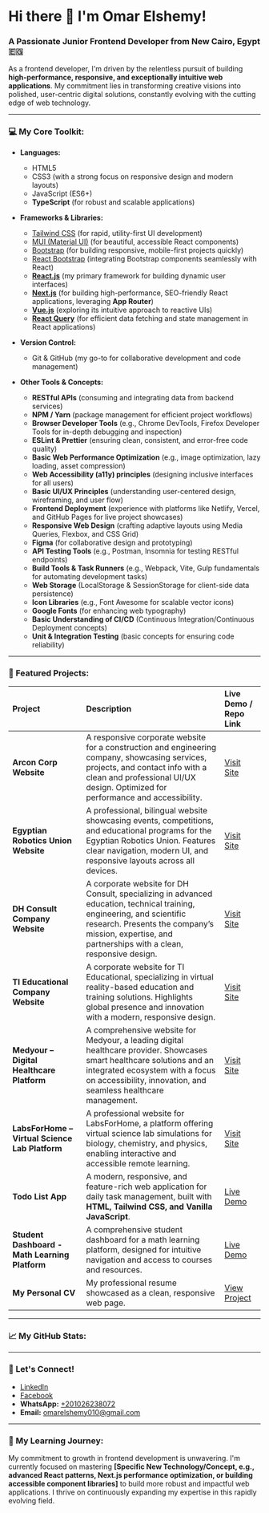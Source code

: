 # Hi there 👋 I'm Omar Elshemy\!

### A Passionate Junior Frontend Developer from New Cairo, Egypt 🇪🇬

As a frontend developer, I'm driven by the relentless pursuit of building **high-performance, responsive, and exceptionally intuitive web applications**. My commitment lies in transforming creative visions into polished, user-centric digital solutions, constantly evolving with the cutting edge of web technology.

-----

### 💻 My Core Toolkit:

  * **Languages:**

      * HTML5
      * CSS3 (with a strong focus on responsive design and modern layouts)
      * JavaScript (ES6+)
      * **TypeScript** (for robust and scalable applications)

  * **Frameworks & Libraries:**

      * [Tailwind CSS](https://tailwindcss.com/) (for rapid, utility-first UI development)
      * [MUI (Material UI)](https://mui.com/) (for beautiful, accessible React components)
      * [Bootstrap](https://getbootstrap.com/) (for building responsive, mobile-first projects quickly)
      * [React Bootstrap](https://react-bootstrap.netlify.app/) (integrating Bootstrap components seamlessly with React)
      * **[React.js](https://react.dev/)** (my primary framework for building dynamic user interfaces)
      * **[Next.js](https://nextjs.org/)** (for building high-performance, SEO-friendly React applications, leveraging **App Router**)
      * **[Vue.js](https://vuejs.org/)** (exploring its intuitive approach to reactive UIs)
      * **[React Query](https://tanstack.com/query/latest)** (for efficient data fetching and state management in React applications)

  * **Version Control:**

      * Git & GitHub (my go-to for collaborative development and code management)

  * **Other Tools & Concepts:**

      * **RESTful APIs** (consuming and integrating data from backend services)
      * **NPM / Yarn** (package management for efficient project workflows)
      * **Browser Developer Tools** (e.g., Chrome DevTools, Firefox Developer Tools for in-depth debugging and inspection)
      * **ESLint & Prettier** (ensuring clean, consistent, and error-free code quality)
      * **Basic Web Performance Optimization** (e.g., image optimization, lazy loading, asset compression)
      * **Web Accessibility (a11y) principles** (designing inclusive interfaces for all users)
      * **Basic UI/UX Principles** (understanding user-centered design, wireframing, and user flow)
      * **Frontend Deployment** (experience with platforms like Netlify, Vercel, and GitHub Pages for live project showcases)
      * **Responsive Web Design** (crafting adaptive layouts using Media Queries, Flexbox, and CSS Grid)
      * **Figma** (for collaborative design and prototyping)
      * **API Testing Tools** (e.g., Postman, Insomnia for testing RESTful endpoints)
      * **Build Tools & Task Runners** (e.g., Webpack, Vite, Gulp fundamentals for automating development tasks)
      * **Web Storage** (LocalStorage & SessionStorage for client-side data persistence)
      * **Icon Libraries** (e.g., Font Awesome for scalable vector icons)
      * **Google Fonts** (for enhancing web typography)
      * **Basic Understanding of CI/CD** (Continuous Integration/Continuous Deployment concepts)
      * **Unit & Integration Testing** (basic concepts for ensuring code reliability)

-----

### 🚀 Featured Projects:

| Project | Description | Live Demo / Repo Link |
| :-------------------------------------- | :----------------------------------------------------------------------------------------------------------------------------------------------------------------------------------------------------------------------------------------------------------------------------------- | :---------------------------------------------------------- |
| **Arcon Corp Website** | A responsive corporate website for a construction and engineering company, showcasing services, projects, and contact info with a clean and professional UI/UX design. Optimized for performance and accessibility. | [Visit Site](https://staging.arconcorp.com/) |
| **Egyptian Robotics Union Website** | A professional, bilingual website showcasing events, competitions, and educational programs for the Egyptian Robotics Union. Features clear navigation, modern UI, and responsive layouts across all devices. | [Visit Site](https://staging.errcsf.org/) |
| **DH Consult Company Website** | A corporate website for DH Consult, specializing in advanced education, technical training, engineering, and scientific research. Presents the company’s mission, expertise, and partnerships with a clean, responsive design. | [Visit Site](https://darkgoldenrod-gnu-568360.hostingersite.com/) |
| **TI Educational Company Website** | A corporate website for TI Educational, specializing in virtual reality-based education and training solutions. Highlights global presence and innovation with a modern, responsive design. | [Visit Site](https://forestgreen-koala-992569.hostingersite.com/) |
| **Medyour – Digital Healthcare Platform** | A comprehensive website for Medyour, a leading digital healthcare provider. Showcases smart healthcare solutions and an integrated ecosystem with a focus on accessibility, innovation, and seamless healthcare management. | [Visit Site](https://medyour.com/) |
| **LabsForHome – Virtual Science Lab Platform** | A professional website for LabsForHome, a platform offering virtual science lab simulations for biology, chemistry, and physics, enabling interactive and accessible remote learning. | [Visit Site](https://lightcyan-salamander-875465.hostingersite.com/) |
| **Todo List App** | A modern, responsive, and feature-rich web application for daily task management, built with **HTML, Tailwind CSS, and Vanilla JavaScript**. | [Live Demo](https://omarelshemy98.github.io/todo-list-app/) |
| **Student Dashboard - Math Learning Platform** | A comprehensive student dashboard for a math learning platform, designed for intuitive navigation and access to courses and resources. | [Live Demo](https://omarelshemy98.github.io/mathmatic-dashboard-courses) |
| **My Personal CV** | My professional resume showcased as a clean, responsive web page. | [View Project](https://github.com/OmarELshemy98/my-cv) |

-----

### 📈 My GitHub Stats:

[](https://www.google.com/search?q=%5Bhttps://github.com/anuraghazra/github-readme-stats%5D\(https://github.com/anuraghazra/github-readme-stats\))

-----

### 🤝 Let's Connect\!

  * [LinkedIn](https://www.linkedin.com/in/omar-elshemy1081998)
  * [Facebook](https://www.facebook.com/omar.elshemy.98)
  * **WhatsApp:** [+201026238072](https://wa.me/201026238072)
  * **Email:** [omarelshemy010@gmail.com](mailto:omarelshemy010@gmail.com)

-----

### 🙏 My Learning Journey:

My commitment to growth in frontend development is unwavering. I'm currently focused on mastering **[Specific New Technology/Concept, e.g., advanced React patterns, Next.js performance optimization, or building accessible component libraries]** to build more robust and impactful web applications. I thrive on continuously expanding my expertise in this rapidly evolving field.
